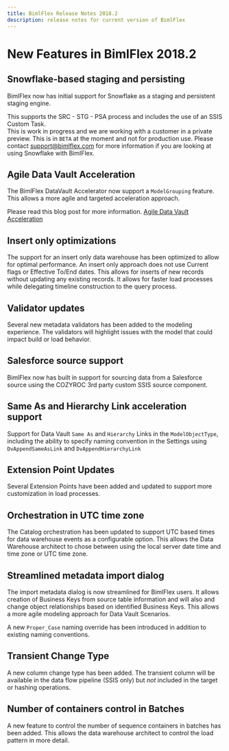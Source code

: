 ```yaml
---
title: BimlFlex Release Notes 2018.2
description: release notes for current version of BimlFlex
---
```

# New Features in BimlFlex 2018.2

## Snowflake-based staging and persisting

BimlFlex now has initial support for Snowflake as a staging and persistent staging engine.

This supports the SRC - STG - PSA process and includes the use of an SSIS Custom Task.  
This is work in progress and we are working with a customer in a private preview. This is in `BETA` at the moment and not for production use. Please contact support@bimlflex.com for more information if you are looking at using Snowflake with BimlFlex.

## Agile Data Vault Acceleration

The BimlFlex DataVault Accelerator now support a `ModelGrouping` feature. This allows a more agile and targeted acceleration approach.

Please read this blog post for more information. [Agile Data Vault Acceleration](https://www.varigence.com/Blog/Post/84)

## Insert only optimizations

The support for an insert only data warehouse has been optimized to allow for optimal performance. An insert only approach does not use Current flags or Effective To/End dates. This allows for inserts of new records without updating any existing records. It allows for faster load processes while delegating timeline construction to the query process.

## Validator updates

Several new metadata validators has been added to the modeling experience. The validators will highlight issues with the model that could impact build or load behavior.

## Salesforce source support

BimlFlex now has built in support for sourcing data from a Salesforce source using the COZYROC 3rd party custom SSIS source component.

## Same As and Hierarchy Link acceleration support

Support for Data Vault `Same As` and `Hierarchy` Links in the `ModelObjectType`, including the ability to specify naming convention in the Settings using `DvAppendSameAsLink` and `DvAppendHierarchyLink`

## Extension Point Updates

Several Extension Points have been added and updated to support more customization in load processes.

## Orchestration in UTC time zone

The Catalog orchestration has been updated to support UTC based times for data warehouse events as a configurable option. This allows the Data Warehouse architect to chose between using the local server date time and time zone or UTC time zone.

## Streamlined metadata import dialog

The import metadata dialog is now streamlined for BimlFlex users.
It allows creation of Business Keys from source table information and will also and change object relationships based on identified Business Keys. This allows a more agile modeling approach for Data Vault Scenarios.

A new `Proper_Case` naming override has been introduced in addition to existing naming conventions.

## Transient Change Type

A new column change type has been added. The transient column will be available in the data flow pipeline (SSIS only) but *not* included in the target or hashing operations.

## Number of containers control in Batches

A new feature to control the number of sequence containers in batches has been added. This allows the data warehouse architect to control the load pattern in more detail.
